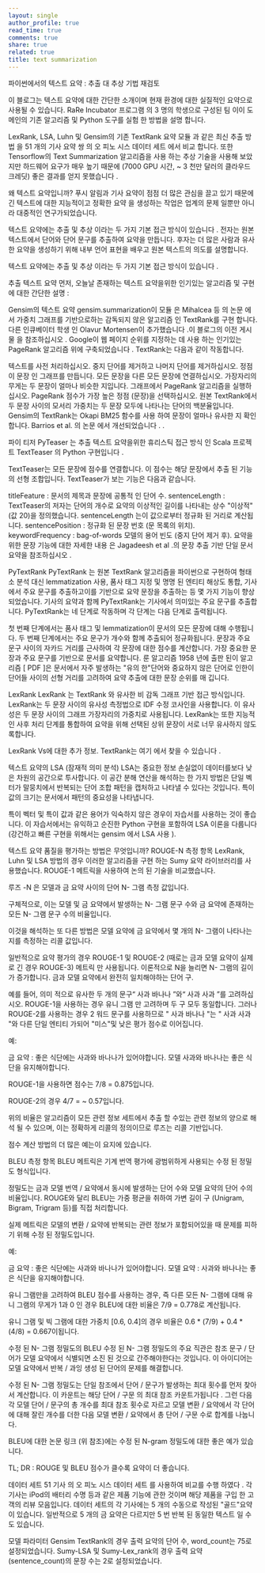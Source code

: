 ```yaml
---
layout: single
author_profile: true
read_time: true
comments: true
share: true
related: true
title: text summarization
---
```


파이썬에서의 텍스트 요약 : 추출 대 추상 기법 재검토

이 블로그는 텍스트 요약에 대한 간단한 소개이며 현재 환경에 대한 실질적인 요약으로 사용될 수 있습니다. RaRe Incubator 프로그램 의 3 명의 학생으로 구성된 팀 이이 도메인의 기존 알고리즘 및 Python 도구를 실험 한 방법을 설명 합니다.

LexRank, LSA, Luhn 및 Gensim의 기존 TextRank 요약 모듈 과 같은 최신 추출 방법 을 51 개의 기사 요약 쌍 의 오 피노 시스 데이터 세트 에서 비교 합니다. 또한 Tensorflow의 Text Summarization 알고리즘을 사용 하는 추상 기술을 사용해 보았지만 하드웨어 요구가 매우 높기 때문에 (7000 GPU 시간, ~ 3 천만 달러의 클라우드 크레딧) 좋은 결과를 얻지 못했습니다 .


왜 텍스트 요약입니까?
푸시 알림과 기사 요약이 점점 더 많은 관심을 끌고 있기 때문에 긴 텍스트에 대한 지능적이고 정확한 요약 을 생성하는 작업은 업계의 문제 일뿐만 아니라 대중적인 연구가되었습니다.

텍스트 요약에는 추출 및 추상 이라는 두 가지 기본 접근 방식이 있습니다 . 전자는 원본 텍스트에서 단어와 단어 문구를 추출하여 요약을 만듭니다. 후자는 더 많은 사람과 유사한 요약을 생성하기 위해 내부 언어 표현을 배우고 원본 텍스트의 의도를 설명합니다.



텍스트 요약에는 추출 및 추상 이라는 두 가지 기본 접근 방식이 있습니다 .

추출 텍스트 요약
먼저, 오늘날 존재하는 텍스트 요약을위한 인기있는 알고리즘 및 구현에 대한 간단한 설명 :

Gensim의 텍스트 요약
gensim.summarization이 모듈 은 Mihalcea 등 의 논문 에서 가중치 그래프를 기반으로하는 감독되지 않은 알고리즘 인 TextRank를 구현 합니다. 다른 인큐베이터 학생 인 Olavur Mortensen이 추가했습니다 .이 블로그의 이전 게시물 을 참조하십시오 . Google이 웹 페이지 순위를 지정하는 데 사용 하는 인기있는 PageRank 알고리즘 위에 구축되었습니다 . TextRank는 다음과 같이 작동합니다.

텍스트를 사전 처리하십시오. 중지 단어를 제거하고 나머지 단어를 제거하십시오.
정점이 문장 인 그래프를 만듭니다.
모든 문장을 다른 모든 문장에 연결하십시오. 가장자리의 무게는 두 문장이 얼마나 비슷한 지입니다.
그래프에서 PageRank 알고리즘을 실행하십시오.
PageRank 점수가 가장 높은 정점 (문장)을 선택하십시오.
원본 TextRank에서 두 문장 사이의 모서리 가중치는 두 문장 모두에 나타나는 단어의 백분율입니다. Gensim의 TextRank는 Okapi BM25 함수를 사용 하여 문장이 얼마나 유사한 지 확인합니다. Barrios et al. 의 논문 에서 개선되었습니다 . .

파이 티저
PyTeaser 는 추출 텍스트 요약을위한 휴리스틱 접근 방식 인 Scala 프로젝트 TextTeaser 의 Python 구현입니다 .

TextTeaser는 모든 문장에 점수를 연결합니다. 이 점수는 해당 문장에서 추출 된 기능의 선형 조합입니다. TextTeaser가 보는 기능은 다음과 같습니다.

titleFeature : 문서의 제목과 문장에 공통적 인 단어 수.
sentenceLength : TextTeaser의 저자는 단어의 개수로 요약의 이상적인 길이를 나타내는 상수 "이상적"(값 20)을 정의했습니다. sentenceLength 는이 값으로부터 정규화 된 거리로 계산됩니다.
sentencePosition : 정규화 된 문장 번호 (문 목록의 위치).
keywordFrequency : bag-of-words 모델의 용어 빈도 (중지 단어 제거 후).
요약을위한 문장 기능에 대한 자세한 내용 은 Jagadeesh et al .의 문장 추출 기반 단일 문서 요약을 참조하십시오 .

PyTextRank
PyTextRank 는 원본 TextRank 알고리즘을 파이썬으로 구현하여 형태소 분석 대신 lemmatization 사용, 품사 태그 지정 및 명명 된 엔티티 해상도 통합, 기사에서 주요 문구를 추출하고이를 기반으로 요약 문장을 추출하는 등 몇 가지 기능이 향상되었습니다. 기사의 요약과 함께 PyTextRank는 기사에서 의미있는 주요 문구를 추출합니다. PyTextRank는 네 단계로 작동하며 각 단계는 다음 단계로 출력됩니다.

첫 번째 단계에서는 품사 태그 및 lemmatization이 문서의 모든 문장에 대해 수행됩니다.
두 번째 단계에서는 주요 문구가 개수와 함께 추출되어 정규화됩니다.
문장과 주요 문구 사이의 자카드 거리를 근사하여 각 문장에 대한 점수를 계산합니다.
가장 중요한 문장과 주요 문구를 기반으로 문서를 요약합니다.
룬 알고리즘
1958 년에 출판 된이 알고리즘 [ PDF ]은 문서에서 자주 발생하는 "유의 한"단어와 중요하지 않은 단어로 인한이 단어들 사이의 선형 거리를 고려하여 요약 추출에 대한 문장 순위를 매 깁니다.

LexRank
LexRank 는 TextRank 와 유사한 비 감독 그래프 기반 접근 방식입니다. LexRank는 두 문장 사이의 유사성 측정법으로 IDF 수정 코사인을 사용합니다. 이 유사성은 두 문장 사이의 그래프 가장자리의 가중치로 사용됩니다. LexRank는 또한 지능적인 사후 처리 단계를 통합하여 요약을 위해 선택된 상위 문장이 서로 너무 유사하지 않도록합니다.

LexRank Vs에 대한 추가 정보. TextRank는 여기 에서 찾을 수 있습니다 .

텍스트 요약의 LSA (잠재적 의미 분석)
LSA는 중요한 정보 손실없이 데이터를보다 낮은 차원의 공간으로 투사합니다. 이 공간 분해 연산을 해석하는 한 가지 방법은 단일 벡터가 말뭉치에서 반복되는 단어 조합 패턴을 캡처하고 나타낼 수 있다는 것입니다. 특이 값의 크기는 문서에서 패턴의 중요성을 나타냅니다.

특이 벡터 및 특이 값과 같은 용어가 익숙하지 않은 경우이 자습서를 사용하는 것이 좋습니다. 이 자습서에서는 유익하고 순진한 Python 구현을 포함하여 LSA 이론을 다룹니다 (강건하고 빠른 구현을 위해서는 gensim 에서 LSA 사용 ).

텍스트 요약 품질을 평가하는 방법은 무엇입니까?
ROUGE-N 측정 항목
LexRank, Luhn 및 LSA 방법의 경우  이러한 알고리즘을 구현 하는 Sumy 요약 라이브러리를 사용했습니다. ROUGE-1 메트릭을 사용하여 논의 된 기술을 비교했습니다.

루즈 -N 은 모델과 금 요약 사이의 단어 N- 그램 측정 값입니다.

구체적으로, 이는 모델 및 금 요약에서 발생하는 N- 그램 문구 수와 금 요약에 존재하는 모든 N- 그램 문구 수의 비율입니다.

이것을 해석하는 또 다른 방법은 모델 요약에 금 요약에서 몇 개의 N- 그램이 나타나는지를 측정하는 리콜 값입니다.

일반적으로 요약 평가의 경우 ROUGE-1 및 ROUGE-2 (때로는 금과 모델 요약이 실제로 긴 경우 ROUGE-3) 메트릭 만 사용됩니다. 이론적으로 N을 늘리면 N- 그램의 길이가 증가합니다. 금과 모델 요약에서 완전히 일치해야하는 단어 구.

예를 들어, 의미 적으로 유사한 두 개의 문구“ 사과 바나나 ”와“ 사과 사과 ”를 고려하십시오. ROUGE-1을 사용하는 경우 유니 그램 만 고려하며 두 구 모두 동일합니다. 그러나 ROUGE-2를 사용하는 경우 2 워드 문구를 사용하므로 " 사과 바나나 "는 " 사과 사과 "와 다른 단일 엔티티 가되어 "미스"및 낮은 평가 점수로 이어집니다.

예:

금 요약 : 좋은 식단에는 사과와 바나나가 있어야합니다.
모델 사과와 바나나는 좋은 식단을 유지해야합니다.

ROUGE-1을 사용하면 점수는 7/8 = 0.875입니다.

ROUGE-2의 경우 4/7 = ~ 0.57입니다.

위의 비율은 알고리즘이 모든 관련 정보 세트에서 추출 할 수있는 관련 정보의 양으로 해석 될 수 있으며, 이는 정확하게 리콜의 정의이므로 루즈는 리콜 기반입니다.

점수 계산 방법의 더 많은 예는이 요지에 있습니다.

BLEU 측정 항목
BLEU 메트릭은 기계 번역 평가에 광범위하게 사용되는 수정 된 정밀도 형식입니다.

정밀도는 금과 모델 번역 / 요약에서 동시에 발생하는 단어 수와 모델 요약의 단어 수의 비율입니다. ROUGE와 달리 BLEU는 가중 평균을 취하여 가변 길이 구 (Unigram, Bigram, Trigram 등)를 직접 처리합니다.

실제 메트릭은 모델의 변환 / 요약에 반복되는 관련 정보가 포함되어있을 때 문제를 피하기 위해 수정 된 정밀도입니다.

예:

금 요약 : 좋은 식단에는 사과와 바나나가 있어야합니다.
모델 요약 : 사과와 바나나는 좋은 식단을 유지해야합니다.

유니 그램만을 고려하여 BLEU 점수를 사용하는 경우, 즉 다른 모든 N- 그램에 대해 유니 그램의 무게가 1과 0 인 경우 BLEU에 대한 비율은 7/9 = 0.778로 계산됩니다.

유니 그램 및 빅 그램에 대한 가중치 [0.6, 0.4]의 경우 비율은 0.6 * (7/9) + 0.4 * (4/8) = 0.667이됩니다.

수정 된 N- 그램 정밀도의 BLEU
수정 된 N- 그램 정밀도의 주요 직관은 참조 문구 / 단어가 모델 요약에서 식별되면 소진 된 것으로 간주해야한다는 것입니다. 이 아이디어는 모델 요약에서 반복 / 과잉 생성 된 단어의 문제를 해결합니다.

수정 된 N- 그램 정밀도는 단일 참조에서 단어 / 문구가 발생하는 최대 횟수를 먼저 찾아서 계산합니다. 이 카운트는 해당 단어 / 구문 의 최대 참조 카운트가됩니다 . 그런 다음 각 모델 단어 / 문구의 총 개수를 최대 참조 횟수로 자르고 모델 변환 / 요약에서 각 단어에 대해 잘린 개수를 더한 다음 모델 변환 / 요약에서 총 단어 / 구문 수로 합계를 나눕니다.

BLEU에 대한 논문 링크 (위 참조)에는 수정 된 N-gram 정밀도에 대한 좋은 예가 있습니다.

TL; DR : ROUGE 및 BLEU 점수가 클수록 요약이 더 좋습니다.

데이터 세트
51 기사 의 오 피노 시스 데이터 세트 를 사용하여 비교를 수행 하였다 . 각 기사는 iPod의 배터리 수명 등과 같은 제품 기능에 관한 것이며 해당 제품을 구입 한 고객의 리뷰 모음입니다. 데이터 세트의 각 기사에는 5 개의 수동으로 작성된 "골드"요약이 있습니다. 일반적으로 5 개의 금 요약은 다르지만 5 번 반복 된 동일한 텍스트 일 ​​수도 있습니다.

모델 파라미터
Gensim TextRank의 경우 출력 요약의 단어 수, word_count는 75로 설정되었습니다.
Sumy-LSA 및 Sumy-Lex_rank의 경우 출력 요약 (sentence_count)의 문장 수는 2로 설정되었습니다.